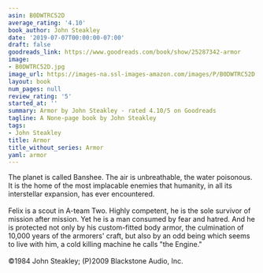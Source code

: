 ```yaml
---
asin: B0DWTRC52D
average_rating: '4.10'
book_author: John Steakley
date: '2019-07-07T00:00:00-07:00'
draft: false
goodreads_link: https://www.goodreads.com/book/show/25287342-armor
image:
- B0DWTRC52D.jpg
image_url: https://images-na.ssl-images-amazon.com/images/P/B0DWTRC52D.01._SCLZZZZZZZ.jpg
layout: book
num_pages: null
review_rating: '5'
started_at: ''
summary: Armor by John Steakley - rated 4.10/5 on Goodreads
tagline: A None-page book by John Steakley
tags:
- John Steakley
title: Armor
title_without_series: Armor
yaml: armor
---
```


The planet is called Banshee. The air is unbreathable, the water poisonous. It is the home of the most implacable enemies that humanity, in all its interstellar expansion, has ever encountered.<br /><br />Felix is a scout in A-team Two. Highly competent, he is the sole survivor of mission after mission. Yet he is a man consumed by fear and hatred. And he is protected not only by his custom-fitted body armor, the culmination of 10,000 years of the armorers' craft, but also by an odd being which seems to live with him, a cold killing machine he calls "the Engine."<br /><br />©1984 John Steakley; (P)2009 Blackstone Audio, Inc.